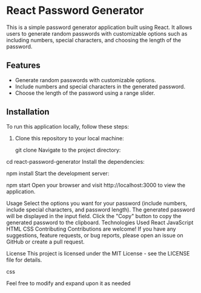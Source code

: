 # React Password Generator

This is a simple password generator application built using React. It allows users to generate random passwords with customizable options such as including numbers, special characters, and choosing the length of the password.

## Features

- Generate random passwords with customizable options.
- Include numbers and special characters in the generated password.
- Choose the length of the password using a range slider.

## Installation

To run this application locally, follow these steps:

1. Clone this repository to your local machine:

   git clone [<repository-url>](https://github.com/Akshu41/Password-Genrator/)
Navigate to the project directory:

cd react-password-generator
Install the dependencies:

npm install
Start the development server:

npm start
Open your browser and visit http://localhost:3000 to view the application.

Usage
Select the options you want for your password (include numbers, include special characters, and password length).
The generated password will be displayed in the input field.
Click the "Copy" button to copy the generated password to the clipboard.
Technologies Used
React
JavaScript
HTML
CSS
Contributing
Contributions are welcome! If you have any suggestions, feature requests, or bug reports, please open an issue on GitHub or create a pull request.

License
This project is licensed under the MIT License - see the LICENSE file for details.

css

Feel free to modify and expand upon it as needed
